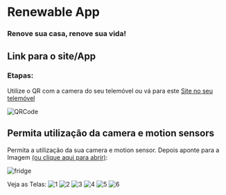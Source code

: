 # Renewable App
###  Renove sua casa, renove sua vida!

## Link para o site/App

### Etapas:

 Utilize o QR com a camera do seu telemóvel ou vá para este [Site no seu telemóvel](https://rbdeandrade.github.io/renewableapp/)

 ![QRCode](https://raw.githubusercontent.com/rbdeandrade/renewableapp/main/test/qrcode.png)
 <br />

 ## Permita utilização da camera e motion sensors
 Permita a utilização da sua camera e motion sensor. Depois aponte para a Imagem [(ou clique aqui para abrir)](https://raw.githubusercontent.com/rbdeandrade/renewableapp/main/nft/fridge.jpg):

 ![fridge](https://raw.githubusercontent.com/rbdeandrade/renewableapp/main/nft/fridge.jpg)

 Veja as Telas:
  ![1](https://raw.githubusercontent.com/rbdeandrade/renewableapp/main/test/1.jpg)
  ![2](https://raw.githubusercontent.com/rbdeandrade/renewableapp/main/test/2.jpg)
  ![3](https://raw.githubusercontent.com/rbdeandrade/renewableapp/main/test/3.jpg)
  ![4](https://raw.githubusercontent.com/rbdeandrade/renewableapp/main/test/4.jpg)
  ![5](https://raw.githubusercontent.com/rbdeandrade/renewableapp/main/test/5.jpg)
  ![6](https://raw.githubusercontent.com/rbdeandrade/renewableapp/main/test/6.jpg)
